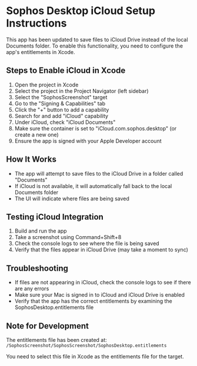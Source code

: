 # Sophos Desktop iCloud Setup Instructions

This app has been updated to save files to iCloud Drive instead of the local Documents folder. To enable this functionality, you need to configure the app's entitlements in Xcode.

## Steps to Enable iCloud in Xcode

1. Open the project in Xcode
2. Select the project in the Project Navigator (left sidebar)
3. Select the "SophosScreenshot" target
4. Go to the "Signing & Capabilities" tab
5. Click the "+" button to add a capability
6. Search for and add "iCloud" capability
7. Under iCloud, check "iCloud Documents"
8. Make sure the container is set to "iCloud.com.sophos.desktop" (or create a new one)
9. Ensure the app is signed with your Apple Developer account

## How It Works

- The app will attempt to save files to the iCloud Drive in a folder called "Documents"
- If iCloud is not available, it will automatically fall back to the local Documents folder
- The UI will indicate where files are being saved

## Testing iCloud Integration

1. Build and run the app
2. Take a screenshot using Command+Shift+8
3. Check the console logs to see where the file is being saved
4. Verify that the files appear in iCloud Drive (may take a moment to sync)

## Troubleshooting

- If files are not appearing in iCloud, check the console logs to see if there are any errors
- Make sure your Mac is signed in to iCloud and iCloud Drive is enabled
- Verify that the app has the correct entitlements by examining the SophosDesktop.entitlements file

## Note for Development

The entitlements file has been created at:
`/SophosScreenshot/SophosScreenshot/SophosDesktop.entitlements`

You need to select this file in Xcode as the entitlements file for the target.

